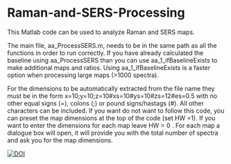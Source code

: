 # Raman-and-SERS-Processing

This Matlab code can be used to analyze Raman and SERS maps. 

The main file, aa_ProcessSERS.m, needs to be in the same path as all the functions in order to run correctly. If you have already calculated the baseline using aa_ProcessSERS than you can use aa_1_ifBaselineExists to make additional maps and ratios. Using aa_1_ifBaselineExists is a faster option when processing large maps (>1000 spectra).

For the dimensions to be automatically extracted from the file name they must be in the form x=10;y=10;z=10#xs=10#ys=10#zs=12#es=0.5 with no other equal signs (=), colons (;) or pound signs/hastags (#). All other characters can be included. If you want do not want to follow this code, you can preset the map dimensions at the top of the code (set HW =1). If you want to enter the dimensions for each map leave HW = 0 . For each map a dialogue box will open, it will provide you with the total number of spectra and ask you for the map dimensions.  



[![DOI](https://zenodo.org/badge/DOI/10.5281/zenodo.838227.svg)](https://doi.org/10.5281/zenodo.838227)
